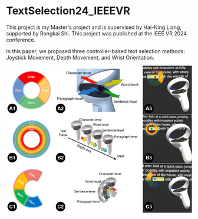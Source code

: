 # TextSelection24_IEEEVR
This project is my Master's project and is supervised by Hai-Ning Liang, supported by Rongkai Shi.
This project was published at the IEEE VR 2024 conference. 

In this paper, we proposed three controller-based text selection methods: Joystick Movement, Depth Movement, and Wrist Orientation. 
<center>
  <img src="assets/Techniques Design.png" alt="Techniques Design" width="600">
</center>

